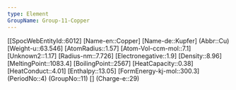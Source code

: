 ```yaml
---
type: Element
GroupName: Group-11-Copper
---
```

[[SpocWebEntityId::6012]
[Name-en::Copper]
[Name-de::Kupfer]
(Abbr::Cu)
[Weight-u::63.546]
[AtomRadius::1.57]
[Atom-Vol-ccm-mol::7.1]
[Unknown2::1.17]
[Radius-nm::7.726]
[Electronegative::1.9]
[Density::8.96]
[MeltingPoint::1083.4]
[BoilingPoint::2567]
[HeatCapacity::0.38]
[HeatConduct::4.01]
[Enthalpy::13.05]
[FormEnergy-kj-mol::300.3]
(PeriodNo::4)
(GroupNo::11)
[]
(Charge-e::29)

